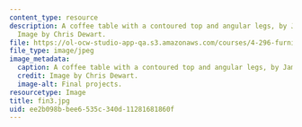 ```yaml
---
content_type: resource
description: A coffee table with a contoured top and angular legs, by James Smith.
  Image by Chris Dewart.
file: https://ol-ocw-studio-app-qa.s3.amazonaws.com/courses/4-296-furniture-making-spring-2005/ee2b098bbee6535c340d11281681860f_fin3.jpg
file_type: image/jpeg
image_metadata:
  caption: A coffee table with a contoured top and angular legs, by James Smith.
  credit: Image by Chris Dewart.
  image-alt: Final projects.
resourcetype: Image
title: fin3.jpg
uid: ee2b098b-bee6-535c-340d-11281681860f
---
```

